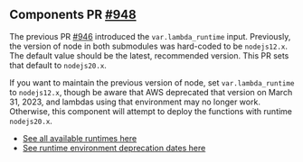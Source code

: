 ## Components PR [#948](https://github.com/cloudposse/terraform-aws-components/pull/948)

The previous PR [#946](https://github.com/cloudposse/terraform-aws-components/pull/946) introduced the `var.lambda_runtime` input. Previously, the version of node in both submodules was hard-coded to be `nodejs12.x`. The default value should be the latest, recommended version. This PR sets that default to `nodejs20.x`.

If you want to maintain the previous version of node, set `var.lambda_runtime` to `nodejs12.x`, though be aware that AWS deprecated that version on March 31, 2023, and lambdas using that environment may no longer work. Otherwise, this component will attempt to deploy the functions with runtime `nodejs20.x`.

- [See all available runtimes here](https://docs.aws.amazon.com/lambda/latest/dg/API_CreateFunction.html#SSS-CreateFunction-request-Runtime)
- [See runtime environment deprecation dates here](https://docs.aws.amazon.com/lambda/latest/dg/lambda-runtimes.html#runtime-support-policy)
